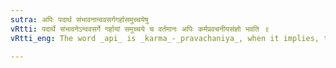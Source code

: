 ```yaml
---
sutra: अपिः पदार्थ संभावनान्ववसर्गगर्हासमुच्चयेषु
vRtti: पदार्थे संभावनेऽन्ववसर्गे गर्हायां समुच्चये च वर्तमानः अपिः कर्मप्रवचनीयसंज्ञो भवति ॥
vRtti_eng: The word _api_ is _karma_-_pravachaniya_, when it implies, the sense of word understood ('somewhat') or possibility (e. g., 'even' in the sense of such a great person), or permission to do as one likes, ('if you like'), or censure ('even' in the sense of what is disgraceful); or collection ('and').

---
```

